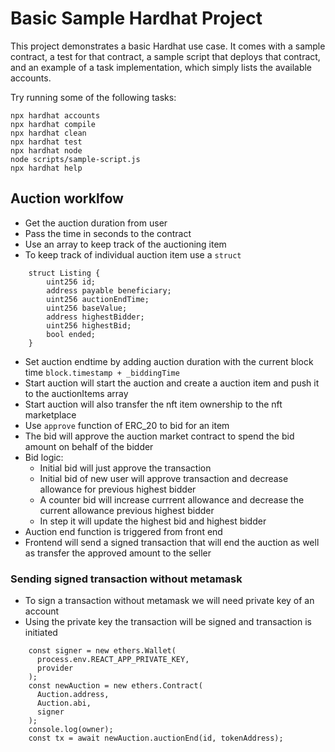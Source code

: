 # Basic Sample Hardhat Project

This project demonstrates a basic Hardhat use case. It comes with a sample contract, a test for that contract, a sample script that deploys that contract, and an example of a task implementation, which simply lists the available accounts.

Try running some of the following tasks:

```shell
npx hardhat accounts
npx hardhat compile
npx hardhat clean
npx hardhat test
npx hardhat node
node scripts/sample-script.js
npx hardhat help
```
## Auction worklfow

- Get the auction duration from user
- Pass the time in seconds to the contract
- Use an array to keep track of the auctioning item
- To keep track of individual auction item use a <code>struct</code>
``` solidity
    struct Listing {
        uint256 id;
        address payable beneficiary;
        uint256 auctionEndTime;
        uint256 baseValue;
        address highestBidder;
        uint256 highestBid;
        bool ended;
    }
```
- Set auction endtime by adding auction duration with the current block time <code>block.timestamp + _biddingTime</code>
- Start auction will start the auction and create a auction item and push it to the auctionItems array
- Start auction will also transfer the nft item ownership to the nft marketplace
- Use <code>approve</code> function of ERC_20 to bid for an item
- The bid will approve the auction market contract to spend the bid amount on behalf of the bidder
- Bid logic:
  - Initial bid will just approve the transaction
  - Initial bid of new user will approve transaction and decrease allowance for previous highest bidder
  - A counter bid will increase currrent allowance and decrease the current allowance previous highest bidder
  - In step it will update the highest bid and highest bidder
- Auction end function is triggered from front end
- Frontend will send a signed transaction that will end the auction as well as transfer the approved amount to the seller

### Sending signed transaction without metamask
- To sign a transaction without metamask we will need private key of an account
- Using the private key the transaction will be signed and transaction is initiated
``` solidity
    const signer = new ethers.Wallet(
      process.env.REACT_APP_PRIVATE_KEY,
      provider
    );
    const newAuction = new ethers.Contract(
      Auction.address,
      Auction.abi,
      signer
    );
    console.log(owner);
    const tx = await newAuction.auctionEnd(id, tokenAddress);
```